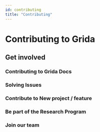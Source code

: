 ```yaml
---
id: contributing
title: "Contributing"
---
```


# Contributing to Grida

## Get involved

### Contributing to Grida Docs

### Solving Issues

### Contribute to New project / feature

### Be part of the Research Program

### Join our team
